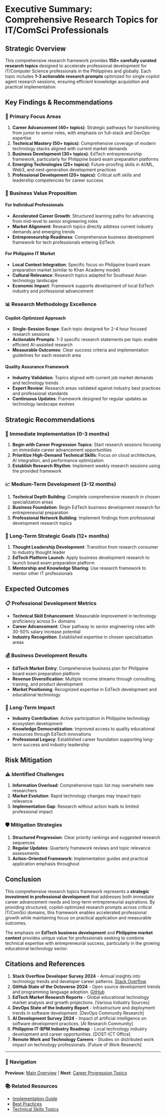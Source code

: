 # Executive Summary: Comprehensive Research Topics for IT/ComSci Professionals

## Strategic Overview

This comprehensive research framework provides **150+ carefully curated research topics** designed to accelerate professional development for IT/Computer Science professionals in the Philippines and globally. Each topic includes **1-3 actionable research prompts** optimized for single copilot agent research sessions, ensuring efficient knowledge acquisition and practical implementation.

## Key Findings & Recommendations

### 🎯 Primary Focus Areas

1. **Career Advancement (40+ topics)**: Strategic pathways for transitioning from junior to senior roles, with emphasis on full-stack and DevOps expertise
2. **Technical Mastery (50+ topics)**: Comprehensive coverage of modern technology stacks aligned with current market demands
3. **Business Development (30+ topics)**: EdTech entrepreneurship framework, particularly for Philippine board exam preparation platforms
4. **Emerging Technologies (25+ topics)**: Future-proofing skills in AI/ML, Web3, and next-generation development practices
5. **Professional Development (20+ topics)**: Critical soft skills and leadership competencies for career success

### 💼 Business Value Proposition

#### For Individual Professionals
- **Accelerated Career Growth**: Structured learning paths for advancing from mid-level to senior engineering roles
- **Market Alignment**: Research topics directly address current industry demands and emerging trends
- **Entrepreneurship Readiness**: Comprehensive business development framework for tech professionals entering EdTech

#### For Philippine IT Market
- **Local Context Integration**: Specific focus on Philippine board exam preparation market (similar to Khan Academy model)
- **Cultural Relevance**: Research topics adapted for Southeast Asian technology landscape
- **Economic Impact**: Framework supports development of local EdTech industry and professional advancement

### 📊 Research Methodology Excellence

#### Copilot-Optimized Approach
- **Single-Session Scope**: Each topic designed for 2-4 hour focused research sessions
- **Actionable Prompts**: 1-3 specific research statements per topic enable efficient AI-assisted research
- **Measurable Outcomes**: Clear success criteria and implementation guidelines for each research area

#### Quality Assurance Framework
- **Industry Validation**: Topics aligned with current job market demands and technology trends
- **Expert Review**: Research areas validated against industry best practices and professional standards
- **Continuous Updates**: Framework designed for regular updates as technology landscape evolves

## Strategic Recommendations

### 🚀 Immediate Implementation (0-3 months)
1. **Begin with Career Progression Topics**: Start research sessions focusing on immediate career advancement opportunities
2. **Prioritize High-Demand Technical Skills**: Focus on cloud architecture, AI integration, and performance optimization
3. **Establish Research Rhythm**: Implement weekly research sessions using the provided framework

### 📈 Medium-Term Development (3-12 months)
1. **Technical Depth Building**: Complete comprehensive research in chosen specialization areas
2. **Business Foundation**: Begin EdTech business development research for entrepreneurial preparation
3. **Professional Network Building**: Implement findings from professional development research topics

### 🔮 Long-Term Strategic Goals (12+ months)
1. **Thought Leadership Development**: Transition from research consumer to industry thought leader
2. **EdTech Platform Launch**: Apply business development research to launch board exam preparation platform
3. **Mentorship and Knowledge Sharing**: Use research framework to mentor other IT professionals

## Expected Outcomes

### 📋 Professional Development Metrics
- **Technical Skill Enhancement**: Measurable improvement in technology proficiency across 5+ domains
- **Career Advancement**: Clear pathway to senior engineering roles with 30-50% salary increase potential
- **Industry Recognition**: Established expertise in chosen specialization areas

### 💰 Business Development Results
- **EdTech Market Entry**: Comprehensive business plan for Philippine board exam preparation platform
- **Revenue Diversification**: Multiple income streams through consulting, training, and product development
- **Market Positioning**: Recognized expertise in EdTech development and educational technology

### 🌟 Long-Term Impact
- **Industry Contribution**: Active participation in Philippine technology ecosystem development
- **Knowledge Democratization**: Improved access to quality educational resources through EdTech innovations
- **Professional Legacy**: Established career foundation supporting long-term success and industry leadership

## Risk Mitigation

### ⚠️ Identified Challenges
1. **Information Overload**: Comprehensive topic list may overwhelm new researchers
2. **Market Evolution**: Rapid technology changes may impact topic relevance
3. **Implementation Gap**: Research without action leads to limited professional impact

### 🛡️ Mitigation Strategies
1. **Structured Progression**: Clear priority rankings and suggested research sequences
2. **Regular Updates**: Quarterly framework reviews and topic relevance assessments
3. **Action-Oriented Framework**: Implementation guides and practical application emphasis throughout

## Conclusion

This comprehensive research topics framework represents a **strategic investment in professional development** that addresses both immediate career advancement needs and long-term entrepreneurial aspirations. By providing structured, copilot-optimized research prompts across critical IT/ComSci domains, this framework enables accelerated professional growth while maintaining focus on practical application and measurable outcomes.

The emphasis on **EdTech business development** and **Philippine market context** provides unique value for professionals seeking to combine technical expertise with entrepreneurial success, particularly in the growing educational technology sector.

## Citations and References

1. **Stack Overflow Developer Survey 2024** - Annual insights into technology trends and developer career patterns. [Stack Overflow](https://survey.stackoverflow.co/2024/)
2. **GitHub State of the Octoverse 2024** - Open source development trends and programming language adoption. [GitHub](https://github.blog/news-insights/research/the-state-of-open-source-and-ai/)
3. **EdTech Market Research Reports** - Global educational technology market analysis and growth projections. [Various Industry Sources]
4. **DevOps State of the Industry Report** - Infrastructure and deployment trends in software development. [DevOps Community Research]
5. **AI Development Survey 2024** - Impact of artificial intelligence on software development practices. [AI Research Community]
6. **Philippine IT-BPM Industry Roadmap** - Local technology industry development and career opportunities. [DOST-ICT Office]
7. **Remote Work and Technology Careers** - Studies on distributed work impact on technology professionals. [Future of Work Research]

---

### 🔗 Navigation

**Previous**: [Main Overview](./README.md) | **Next**: [Career Progression Topics](./career-progression-topics.md)

### 📚 Related Resources
- [Implementation Guide](./implementation-guide.md)
- [Best Practices](./best-practices.md)
- [Technical Skills Topics](./technical-skills-topics.md)